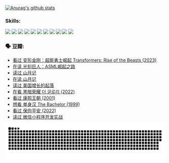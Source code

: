 
[![Anurag's github stats](https://github-readme-stats.vercel.app/api?username=w940853815)](https://github.com/anuraghazra/github-readme-stats)

### Skills:

<code><img height="32" src="https://cdn.jsdelivr.net/npm/simple-icons@v5/icons/python.svg"></code>
<code><img height="32" src="https://cdn.jsdelivr.net/npm/simple-icons@v5/icons/javascript.svg"></code>
<code><img height="32" src="https://cdn.jsdelivr.net/npm/simple-icons@v5/icons/django.svg"></code>
<code><img height="32" src="https://cdn.jsdelivr.net/npm/simple-icons@v5/icons/flask.svg"></code>
<code><img height="32" src="https://cdn.jsdelivr.net/npm/simple-icons@v5/icons/vuetify.svg"></code>
<code><img height="32" src="https://cdn.jsdelivr.net/npm/simple-icons@v5/icons/git.svg"></code>
<code><img height="32" src="https://cdn.jsdelivr.net/npm/simple-icons@v5/icons/docker.svg"></code>
<code><img height="32" src="https://cdn.jsdelivr.net/npm/simple-icons@v5/icons/postgresql.svg"></code>
<code><img height="32" src="https://cdn.jsdelivr.net/npm/simple-icons@v5/icons/elasticsearch.svg"></code>
<code><img height="32" src="https://cdn.jsdelivr.net/npm/simple-icons@v5/icons/macos.svg"></code>
<code><img height="32" src="https://cdn.jsdelivr.net/npm/simple-icons@v5/icons/linux.svg"></code>

### 🗣 豆瓣:

<!-- DOUBAN-ACTIVITIES:START -->
- [看过 变形金刚：超能勇士崛起 Transformers: Rise of the Beasts‎ (2023)](https://www.douban.com/people/136069238/status/4267685771/?_i=86883114)
- [在读 光刻巨人：ASML崛起之路](https://www.douban.com/people/136069238/status/4266569048/?_i=86883114)
- [读过 山月记](https://www.douban.com/people/136069238/status/4266567455/?_i=86883114)
- [在读 山月记](https://www.douban.com/people/136069238/status/4256796460/?_i=86883114)
- [读过 美国增长的起落](https://www.douban.com/people/136069238/status/4256795052/?_i=86883114)
- [在看 黑暗荣耀 더 글로리‎ (2022)](https://www.douban.com/people/136069238/status/4256207386/?_i=86883114)
- [看过 康熙王朝‎ (2001)](https://www.douban.com/people/136069238/status/4254396418/?_i=86883114)
- [想看 单身汉 The Bachelor‎ (1999)](https://www.douban.com/people/136069238/status/4250318861/?_i=86883114)
- [看过 保你平安‎ (2022)](https://www.douban.com/people/136069238/status/4239139510/?_i=86883114)
- [读过 微信小程序开发实战](https://www.douban.com/people/136069238/status/4237321528/?_i=86883114)
<!-- DOUBAN-ACTIVITIES:END -->


![Snake animation](https://raw.githubusercontent.com/w940853815/w940853815/output/github-contribution-grid-snake.svg)

<!--
**w940853815/w940853815** is a ✨ _special_ ✨ repository because its `README.md` (this file) appears on your GitHub profile.

Here are some ideas to get you started:

- 🔭 I’m currently working on ...
- 🌱 I’m currently learning ...
- 👯 I’m looking to collaborate on ...
- 🤔 I’m looking for help with ...
- 💬 Ask me about ...
- 📫 How to reach me: ...
- 😄 Pronouns: ...
- ⚡ Fun fact: ...
-->

